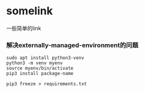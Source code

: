 # somelink
一些简单的link
### 解决externally-managed-environment的问题
```
sudo apt install python3-venv
python3 -m venv myenv
source myenv/bin/activate
pip3 install package-name

pip3 freeze > requirements.txt
```

